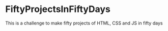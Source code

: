 # FiftyProjectsInFiftyDays
This is a challenge to make fifty projects of HTML, CSS and JS in fifty days
